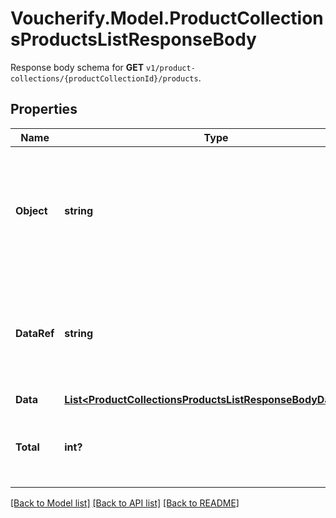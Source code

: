 # Voucherify.Model.ProductCollectionsProductsListResponseBody
Response body schema for **GET** `v1/product-collections/{productCollectionId}/products`.

## Properties

Name | Type | Description | Notes
------------ | ------------- | ------------- | -------------
**Object** | **string** | The type of the object represented by JSON. This object stores information about products and SKUs. | [optional] [default to "list"]
**DataRef** | **string** | Identifies the name of the JSON property that contains the array of products and SKUs. | [optional] [default to "data"]
**Data** | [**List&lt;ProductCollectionsProductsListResponseBodyDataItem&gt;**](ProductCollectionsProductsListResponseBodyDataItem.md) |  | [optional] 
**Total** | **int?** | Total number of products &amp; SKUs in the product collection. | [optional] 

[[Back to Model list]](../README.md#documentation-for-models) [[Back to API list]](../README.md#documentation-for-api-endpoints) [[Back to README]](../README.md)

